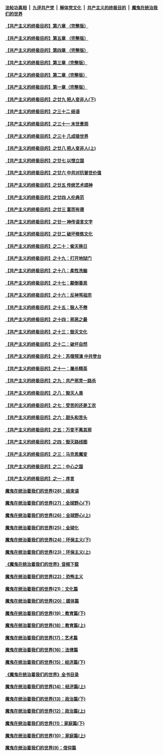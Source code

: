 ####  [法轮功真相](../../../../basic/blob/master/README.md?t=01151126) &nbsp;|&nbsp; [九评共产党](../../../../9ping.md/blob/master/README.md?t=01151126) &nbsp;|&nbsp; [解体党文化](../../../../jtdwh.md/blob/master/README.md?t=01151126)  &nbsp;|&nbsp; [共产主义的终极目的](../../../../gczydzjmd.md/blob/master/README.md?t=01151126) &nbsp;|&nbsp; [魔鬼在统治我们的世界](../../../../mgztzwmdsj.md/blob/master/README.md?t=01151126) 

#### [【共产主义的终极目的】第六章 （完整版）](../pages/nsc422/n11428913.md?t=01151126) 

#### [【共产主义的终极目的】第五章 （完整版）](../pages/nsc422/n11428912.md?t=01151126) 

#### [【共产主义的终极目的】第四章 （完整版）](../pages/nsc422/n11428907.md?t=01151126) 

#### [【共产主义的终极目的】第三章（完整版）](../pages/nsc422/n11428848.md?t=01151126) 

#### [【共产主义的终极目的】第二章（完整版）](../pages/nsc422/n11428831.md?t=01151126) 

#### [【共产主义的终极目的】第一章（完整版）](../pages/nsc422/n11417651.md?t=01151126) 

#### [【共产主义的终极目的】之廿九 把人变非人(下)](../pages/nsc422/n11344140.md?t=01151126) 

#### [【共产主义的终极目的】之三十二 结语](../pages/nsc422/n11360535.md?t=01151126) 

#### [【共产主义的终极目的】之三十一 末世景观](../pages/nsc422/n11351129.md?t=01151126) 

#### [【共产主义的终极目的】之三十 几成狼世界](../pages/nsc422/n11348280.md?t=01151126) 

#### [【共产主义的终极目的】之廿八 把人变非人(上)](../pages/nsc422/n11340492.md?t=01151126) 

#### [【共产主义的终极目的】之廿七 以恨立国](../pages/nsc422/n11336944.md?t=01151126) 

#### [【共产主义的终极目的】之廿六 中共对抗普世价值](../pages/nsc422/n11324785.md?t=01151126) 

#### [【共产主义的终极目的】之廿五 传统艺术颂神](../pages/nsc422/n11296396.md?t=01151126) 

#### [【共产主义的终极目的】之廿四 人伦典范](../pages/nsc422/n11296397.md?t=01151126) 

#### [【共产主义的终极目的】之廿三 富而有德](../pages/nsc422/n11283598.md?t=01151126) 

#### [【共产主义的终极目的】之廿一 神传语言文字](../pages/nsc422/n11263265.md?t=01151126) 

#### [【共产主义的终极目的】之廿二 破坏修炼文化](../pages/nsc422/n11245728.md?t=01151126) 

#### [【共产主义的终极目的】之二十：偷天换日](../pages/nsc422/n11238846.md?t=01151126) 

#### [【共产主义的终极目的】之十九：打开地狱门](../pages/nsc422/n11206376.md?t=01151126) 

#### [【共产主义的终极目的】之十八：柔性洗脑](../pages/nsc422/n11199994.md?t=01151126) 

#### [【共产主义的终极目的】之十七：颠倒善恶](../pages/nsc422/n11179782.md?t=01151126) 

#### [【共产主义的终极目的】之十六：反神骂祖宗](../pages/nsc422/n11166798.md?t=01151126) 

#### [【共产主义的终极目的】之十五：毁人不倦](../pages/nsc422/n11166792.md?t=01151126) 

#### [【共产主义的终极目的】之十四：邪恶之最](../pages/nsc422/n11150249.md?t=01151126) 

#### [【共产主义的终极目的】之十三：毁灭文化](../pages/nsc422/n11135227.md?t=01151126) 

#### [【共产主义的终极目的】之十二：破坏自然](../pages/nsc422/n11135214.md?t=01151126) 

#### [【共产主义的终极目的】之十：苏俄预演 中共登台](../pages/nsc422/n11118424.md?t=01151126) 

#### [【共产主义的终极目的】之十一：屠杀精英](../pages/nsc422/n11118442.md?t=01151126) 

#### [【共产主义的终极目的】之九：共产邪灵一路杀](../pages/nsc422/n11114139.md?t=01151126) 

#### [【共产主义的终极目的】之八：毁灭人类](../pages/nsc422/n11108503.md?t=01151126) 

#### [【共产主义的终极目的】之七：受苦的还是工农](../pages/nsc422/n11101809.md?t=01151126) 

#### [【共产主义的终极目的】之六：甜头和苦头](../pages/nsc422/n11096971.md?t=01151126) 

#### [【共产主义的终极目的】之五：万变不离其邪](../pages/nsc422/n11091285.md?t=01151126) 

#### [【共产主义的终极目的】之四：毁灭路线图](../pages/nsc422/n11086284.md?t=01151126) 

#### [【共产主义的终极目的】之三：马克思魔变](../pages/nsc422/n11061941.md?t=01151126) 

#### [【共产主义的终极目的】之二：中心之国](../pages/nsc422/n11047728.md?t=01151126) 

#### [【共产主义的终极目的】之一：序言](../pages/nsc422/n11086077.md?t=01151126) 

#### [魔鬼在统治着我们的世界(28)：结束语](../pages/nsc422/n10936246.md?t=01151126) 

#### [魔鬼在统治着我们的世界(27)：全球野心(下)](../pages/nsc422/n10928319.md?t=01151126) 

#### [魔鬼在统治着我们的世界(26)：全球野心(上)](../pages/nsc422/n10900318.md?t=01151126) 

#### [魔鬼在统治着我们的世界(25)：全球化](../pages/nsc422/n10788205.md?t=01151126) 

#### [魔鬼在统治着我们的世界(24)：环保主义(下)](../pages/nsc422/n10695307.md?t=01151126) 

#### [魔鬼在统治着我们的世界(23)：环保主义(上)](../pages/nsc422/n10688613.md?t=01151126) 

#### [《魔鬼在统治着我们的世界》音频下载](../pages/nsc422/n10635553.md?t=01151126) 

#### [魔鬼在统治着我们的世界(22)：恐怖主义](../pages/nsc422/n10614727.md?t=01151126) 

#### [魔鬼在统治着我们的世界(21)：文化篇](../pages/nsc422/n10597706.md?t=01151126) 

#### [魔鬼在统治着我们的世界(20)：媒体篇](../pages/nsc422/n10586579.md?t=01151126) 

#### [魔鬼在统治着我们的世界(19)：教育篇(下)](../pages/nsc422/n10564808.md?t=01151126) 

#### [魔鬼在统治着我们的世界(18)：教育篇(上)](../pages/nsc422/n10526970.md?t=01151126) 

#### [魔鬼在统治着我们的世界(17)：艺术篇](../pages/nsc422/n10499093.md?t=01151126) 

#### [魔鬼在统治着我们的世界(16)：法律篇](../pages/nsc422/n10485969.md?t=01151126) 

#### [魔鬼在统治着我们的世界(15)：经济篇(下)](../pages/nsc422/n10469975.md?t=01151126) 

#### [《魔鬼在统治着我们的世界》全书目录](../pages/nsc422/n10464261.md?t=01151126) 

#### [魔鬼在统治着我们的世界(14)：经济篇(上)](../pages/nsc422/n10457370.md?t=01151126) 

#### [魔鬼在统治着我们的世界(13)：政治篇(下)](../pages/nsc422/n10448270.md?t=01151126) 

#### [魔鬼在统治着我们的世界(12)：政治篇(上)](../pages/nsc422/n10444576.md?t=01151126) 

#### [魔鬼在统治着我们的世界(11)：家庭篇(下)](../pages/nsc422/n10440961.md?t=01151126) 

#### [魔鬼在统治着我们的世界(10)：家庭篇(上)](../pages/nsc422/n10435448.md?t=01151126) 

#### [魔鬼在统治着我们的世界(9)：信仰篇](../pages/nsc422/n10432159.md?t=01151126) 

